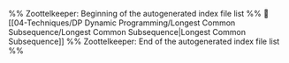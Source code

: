 %% Zoottelkeeper: Beginning of the autogenerated index file list  %%
📄 [[04-Techniques/DP Dynamic Programming/Longest Common Subsequence/Longest Common Subsequence|Longest Common Subsequence]]
%% Zoottelkeeper: End of the autogenerated index file list  %%
